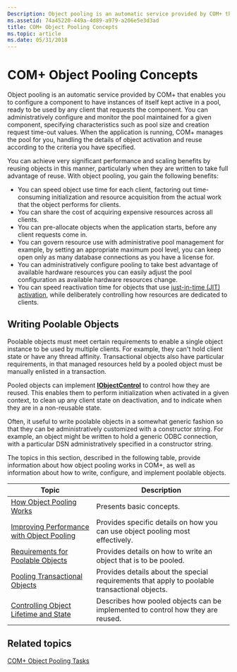 ```yaml
---
Description: Object pooling is an automatic service provided by COM+ that enables you to configure a component to have instances of itself kept active in a pool, ready to be used by any client that requests the component.
ms.assetid: 74a45220-449a-4d89-a979-a206e5e3d3ad
title: COM+ Object Pooling Concepts
ms.topic: article
ms.date: 05/31/2018
---
```


# COM+ Object Pooling Concepts

Object pooling is an automatic service provided by COM+ that enables you to configure a component to have instances of itself kept active in a pool, ready to be used by any client that requests the component. You can administratively configure and monitor the pool maintained for a given component, specifying characteristics such as pool size and creation request time-out values. When the application is running, COM+ manages the pool for you, handling the details of object activation and reuse according to the criteria you have specified.

You can achieve very significant performance and scaling benefits by reusing objects in this manner, particularly when they are written to take full advantage of reuse. With object pooling, you gain the following benefits:

-   You can speed object use time for each client, factoring out time-consuming initialization and resource acquisition from the actual work that the object performs for clients.
-   You can share the cost of acquiring expensive resources across all clients.
-   You can pre-allocate objects when the application starts, before any client requests come in.
-   You can govern resource use with administrative pool management for example, by setting an appropriate maximum pool level, you can keep open only as many database connections as you have a license for.
-   You can administratively configure pooling to take best advantage of available hardware resources you can easily adjust the pool configuration as available hardware resources change.
-   You can speed reactivation time for objects that use [just-in-time (JIT) activation](com--just-in-time-activation.md), while deliberately controlling how resources are dedicated to clients.

## Writing Poolable Objects

Poolable objects must meet certain requirements to enable a single object instance to be used by multiple clients. For example, they can't hold client state or have any thread affinity. Transactional objects also have particular requirements, in that managed resources held by a pooled object must be manually enlisted in a transaction.

Pooled objects can implement [**IObjectControl**](/windows/desktop/api/ComSvcs/nn-comsvcs-iobjectcontrol) to control how they are reused. This enables them to perform initialization when activated in a given context, to clean up any client state on deactivation, and to indicate when they are in a non-reusable state.

Often, it useful to write poolable objects in a somewhat generic fashion so that they can be administratively customized with a constructor string. For example, an object might be written to hold a generic ODBC connection, with a particular DSN administratively specified in a constructor string.

The topics in this section, described in the following table, provide information about how object pooling works in COM+, as well as information about how to write, configure, and implement poolable objects.



| Topic                                                                                                 | Description                                                                                              |
|-------------------------------------------------------------------------------------------------------|----------------------------------------------------------------------------------------------------------|
| [How Object Pooling Works](how-object-pooling-works.md)<br/>                                   | Presents basic concepts.<br/>                                                                      |
| [Improving Performance with Object Pooling](improving-performance-with-object-pooling.md)<br/> | Provides specific details on how you can use object pooling most effectively.<br/>                 |
| [Requirements for Poolable Objects](requirements-for-poolable-objects.md)<br/>                 | Provides details on how to write an object that is to be pooled.<br/>                              |
| [Pooling Transactional Objects](pooling-transactional-objects.md)<br/>                         | Provides details about the special requirements that apply to poolable transactional objects.<br/> |
| [Controlling Object Lifetime and State](controlling-object-lifetime-and-state.md)<br/>         | Describes how pooled objects can be implemented to control how they are reused.<br/>               |



 

## Related topics

<dl> <dt>

[COM+ Object Pooling Tasks](com--object-pooling-tasks.md)
</dt> </dl>

 

 




